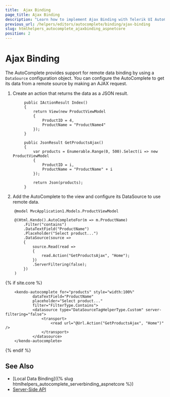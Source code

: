 ```yaml
---
title:  Ajax Binding
page_title: Ajax Binding
description: "Learn how to implement Ajax Binding with Telerik UI AutoComplete component for {{ site.framework }}."
previous_url: /helpers/editors/autocomplete/binding/ajax-binding
slug: htmlhelpers_autocomplete_ajaxbinding_aspnetcore
position: 2
---
```


# Ajax Binding

The AutoComplete provides support for remote data binding by using a `DataSource` configuration object. You can configure the AutoComplete to get its data from a remote source by making an AJAX request.

1. Create an action that returns the data as a JSON result.

            public IActionResult Index()
            {
                return View(new ProductViewModel
                {
                    ProductID = 4,
                    ProductName = "ProductName4"
                });
            }

            public JsonResult GetProductsAjax()
            {
                var products = Enumerable.Range(0, 500).Select(i => new ProductViewModel
                {
                    ProductID = i,
                    ProductName = "ProductName" + i
                });

                return Json(products);
            }

1. Add the AutoComplete to the view and configure its DataSource to use remote data.

```HtmlHelper
    @model MvcApplication1.Models.ProductViewModel

    @(Html.Kendo().AutoCompleteFor(m => m.ProductName)
        .Filter("contains")
        .DataTextField("ProductName")
        .Placeholder("Select product...")
        .DataSource(source =>
        {
            source.Read(read =>
            {
                read.Action("GetProductsAjax", "Home");
            })
            .ServerFiltering(false);
        })
    )
```
{% if site.core %}
```TagHelper
    <kendo-autocomplete for="products" style="width:100%"
            dataTextField="ProductName"
            placeholder="Select product..."
            filter="FilterType.Contains">
            <datasource type="DataSourceTagHelperType.Custom" server-filtering="false">
                <transport>
                    <read url="@Url.Action("GetProductsAjax", "Home")" />
                </transport>
            </datasource>
    </kendo-autocomplete>
```
{% endif %}
## See Also

* [Local Data Binding]({% slug htmlhelpers_autocomplete_serverbinding_aspnetcore %})
* [Server-Side API](/api/dropdownlist)
